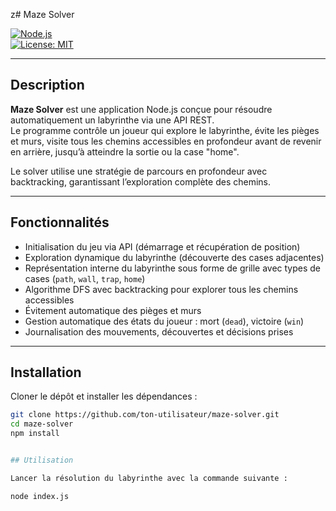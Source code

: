 z# Maze Solver

[![Node.js](https://img.shields.io/badge/node.js-%3E%3D14-brightgreen)](https://nodejs.org/)  
[![License: MIT](https://img.shields.io/badge/License-MIT-blue.svg)](LICENSE)

---

## Description

**Maze Solver** est une application Node.js conçue pour résoudre automatiquement un labyrinthe via une API REST.  
Le programme contrôle un joueur qui explore le labyrinthe, évite les pièges et murs, visite tous les chemins accessibles en profondeur avant de revenir en arrière, jusqu’à atteindre la sortie ou la case "home".

Le solver utilise une stratégie de parcours en profondeur avec backtracking, garantissant l’exploration complète des chemins.

---

## Fonctionnalités

- Initialisation du jeu via API (démarrage et récupération de position)
- Exploration dynamique du labyrinthe (découverte des cases adjacentes)
- Représentation interne du labyrinthe sous forme de grille avec types de cases (`path`, `wall`, `trap`, `home`)
- Algorithme DFS avec backtracking pour explorer tous les chemins accessibles
- Évitement automatique des pièges et murs
- Gestion automatique des états du joueur : mort (`dead`), victoire (`win`)
- Journalisation des mouvements, découvertes et décisions prises

---

## Installation

Cloner le dépôt et installer les dépendances :

```bash
git clone https://github.com/ton-utilisateur/maze-solver.git
cd maze-solver
npm install


## Utilisation

Lancer la résolution du labyrinthe avec la commande suivante :

node index.js
